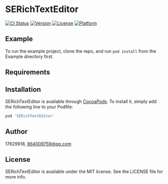 # SERichTextEditor

[![CI Status](https://img.shields.io/travis/17629918/SERichTextEditor.svg?style=flat)](https://travis-ci.org/17629918/SERichTextEditor)
[![Version](https://img.shields.io/cocoapods/v/SERichTextEditor.svg?style=flat)](https://cocoapods.org/pods/SERichTextEditor)
[![License](https://img.shields.io/cocoapods/l/SERichTextEditor.svg?style=flat)](https://cocoapods.org/pods/SERichTextEditor)
[![Platform](https://img.shields.io/cocoapods/p/SERichTextEditor.svg?style=flat)](https://cocoapods.org/pods/SERichTextEditor)

## Example

To run the example project, clone the repo, and run `pod install` from the Example directory first.

## Requirements

## Installation

SERichTextEditor is available through [CocoaPods](https://cocoapods.org). To install
it, simply add the following line to your Podfile:

```ruby
pod 'SERichTextEditor'
```

## Author

17629918, 864009759@qq.com

## License

SERichTextEditor is available under the MIT license. See the LICENSE file for more info.
